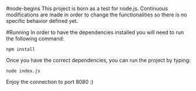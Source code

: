 #node-begins
This project is born as a test for node.js. Continuous modifications are made in
order to change the functionalities so there is no specific behavior defined yet.

#Running
In order to have the dependencies installed you will need to run the following command:
```
npm install
```
Once you have the correct dependencies, you can run the project by typing:
```
node index.js
```
Enjoy the connection to port 8080 :)
